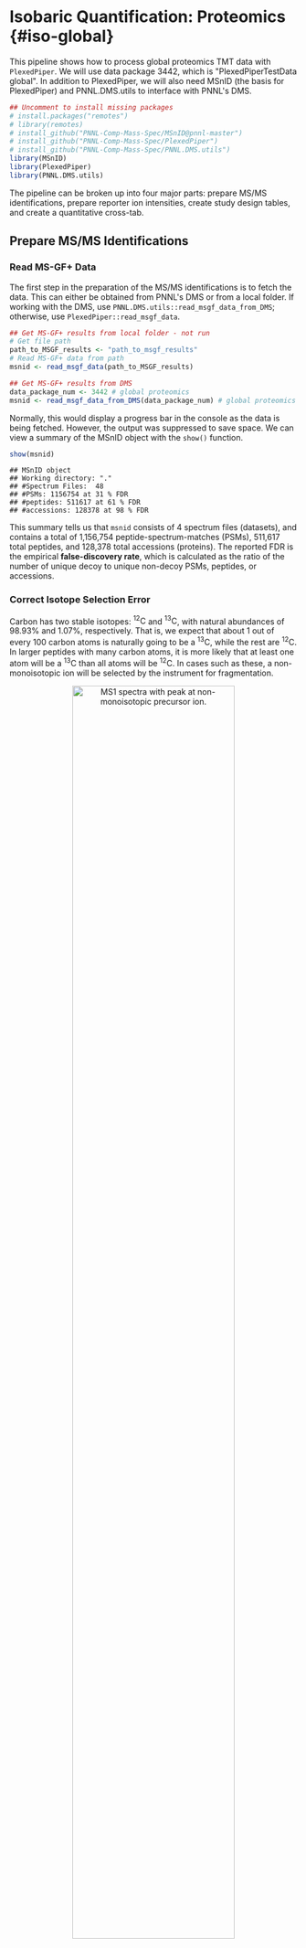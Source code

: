# Isobaric Quantification: Proteomics {#iso-global}

This pipeline shows how to process global proteomics TMT data with `PlexedPiper`. We will use data package 3442, which is "PlexedPiperTestData global". In addition to PlexedPiper, we will also need MSnID (the basis for PlexedPiper) and PNNL.DMS.utils to interface with PNNL's DMS.




```r
## Uncomment to install missing packages
# install.packages("remotes")
# library(remotes)
# install_github("PNNL-Comp-Mass-Spec/MSnID@pnnl-master")
# install_github("PNNL-Comp-Mass-Spec/PlexedPiper")
# install_github("PNNL-Comp-Mass-Spec/PNNL.DMS.utils")
library(MSnID)
library(PlexedPiper)
library(PNNL.DMS.utils)
```



The pipeline can be broken up into four major parts: prepare MS/MS identifications, prepare reporter ion intensities, create study design tables, and create a quantitative cross-tab.

## Prepare MS/MS Identifications

### Read MS-GF+ Data

The first step in the preparation of the MS/MS identifications is to fetch the data. This can either be obtained from PNNL's DMS or from a local folder.  If working with the DMS, use `PNNL.DMS.utils::read_msgf_data_from_DMS`; otherwise, use `PlexedPiper::read_msgf_data`.


```r
## Get MS-GF+ results from local folder - not run
# Get file path
path_to_MSGF_results <- "path_to_msgf_results"
# Read MS-GF+ data from path
msnid <- read_msgf_data(path_to_MSGF_results)
```


```r
## Get MS-GF+ results from DMS
data_package_num <- 3442 # global proteomics
msnid <- read_msgf_data_from_DMS(data_package_num) # global proteomics
```

Normally, this would display a progress bar in the console as the data is being fetched. However, the output was suppressed to save space. We can view a summary of the MSnID object with the `show()` function.


```r
show(msnid)
```

```
## MSnID object
## Working directory: "."
## #Spectrum Files:  48 
## #PSMs: 1156754 at 31 % FDR
## #peptides: 511617 at 61 % FDR
## #accessions: 128378 at 98 % FDR
```

This summary tells us that `msnid` consists of 4 spectrum files (datasets), and contains a total of 1,156,754 peptide-spectrum-matches (PSMs), 511,617 total peptides, and 128,378 total accessions (proteins). The reported FDR is the empirical **false-discovery rate**, which is calculated as the ratio of the number of unique decoy to unique non-decoy PSMs, peptides, or accessions.

### Correct Isotope Selection Error 

Carbon has two stable isotopes: $^{12}\text{C}$ and $^{13}\text{C}$, with natural abundances of 98.93% and 1.07%, respectively. That is, we expect that about 1 out of every 100 carbon atoms is naturally going to be a $^{13}\text{C}$, while the rest are $^{12}\text{C}$. In larger peptides with many carbon atoms, it is more likely that at least one atom will be a $^{13}\text{C}$ than all atoms will be $^{12}\text{C}$. In cases such as these, a non-monoisotopic ion will be selected by the instrument for fragmentation.

<div class="figure" style="text-align: center">
<img src="images/MS1_non_monoisotopic.PNG" alt="MS1 spectra with peak at non-monoisotopic precursor ion." width="75%" />
<p class="caption">(\#fig:MS1-peak)MS1 spectra with peak at non-monoisotopic precursor ion.</p>
</div>

In Figure \@ref(fig:MS1-peak), the monoisotopic ion (m/z of 1427.29) is not the most abundant, so it is not selected as the precursor. Instead, the ion with a $^{13}\text{C}$ in place of a $^{12}\text{C}$ is selected for fragmentation. We calculate the mass difference between these two ions as the difference between the mass-to-charge ratios multiplied by the ion charge. In this case, the mass difference is 1 Dalton, or about the difference between $^{13}\text{C}$ and $^{12}\text{C}$. (More accurately, the difference between these isotopes is 1.0033548378 Da.) While MS-GF+ is still capable of correctly identifying these peptides, the downstream calculations of mass measurement error need to be fixed because they are used for filtering later on (Section \@ref(global-peptide-filter)). The `correct_peak_selection` function corrects these mass measurement errors, and Figure \@ref(fig:mass-to-charge-diff) shows the distribution of the absolute mass measurement errors (in PPM) before and after correction.




```r
# Correct for isotope selection error
msnid <- correct_peak_selection(msnid)
```

<div class="figure" style="text-align: center">
<img src="iso_quant_global_prot_files/figure-html/mass-to-charge-diff-1.png" alt="Histogram of mass measurement errors before and after correction." width="75%" />
<p class="caption">(\#fig:mass-to-charge-diff)Histogram of mass measurement errors before and after correction.</p>
</div>


### Remove Contaminants 

Now, we will remove contaminants such as the trypsin that was used for protein digestion. We can see which contaminants will be removed with `accessions(msnid)[grepl("Contaminant", accessions(msnid))]`. To remove contaminants, we use `apply_filter` with an appropriate string that tells the function what rows to keep. In this case, we keep rows where the accession does not contain "Contaminant". We will use `show` to see how the counts change.


```r
# Remove contaminants
msnid <- apply_filter(msnid, "!grepl('Contaminant', accession)")
show(msnid)
```

```
## MSnID object
## Working directory: "."
## #Spectrum Files:  48 
## #PSMs: 1155442 at 31 % FDR
## #peptides: 511196 at 61 % FDR
## #accessions: 128353 at 98 % FDR
```

We can see that the number of PSMs decreased by about 1300, peptides by ~400, and proteins by 25.

### MS/MS ID Filter: Peptide Level {#global-peptide-filter}

The next step is to filter the MS/MS identifications such that the empirical peptide-level FDR is less than some threshold and the number of identifications is maximized. We will use the $-log_{10}$ of the `PepQValue` column as one of our filtering criteria and assign it to a new column in `psms(msnid)` called `msmsScore`. The `PepQValue` column is the MS-GF+ Spectrum E-value, which reflects how well the theoretical and experimental fragmentation spectra match; therefore, high values of `msmsScore` indicate a good match (see Figure \@ref(fig:plot-msmsScore)).

<div class="figure" style="text-align: center">
<img src="iso_quant_global_prot_files/figure-html/plot-msmsScore-1.png" alt="Density plot of msmsScore." width="75%" />
<p class="caption">(\#fig:plot-msmsScore)Density plot of msmsScore.</p>
</div>
</br>

The other filtering criteria is the absolute deviation of the mass measurement error of the precursor ions in parts-per-million (ppm), which is assigned to the `absParentMassErrorPPM` column in `psms(msnid)` (see Figure \@ref(fig:plot-mass-error)).

<div class="figure" style="text-align: center">
<img src="iso_quant_global_prot_files/figure-html/plot-mass-error-1.png" alt="Density plot of absParentMassErrorPPM." width="75%" />
<p class="caption">(\#fig:plot-mass-error)Density plot of absParentMassErrorPPM.</p>
</div>

</br>

Now, we will filter the PSMs.


```r
# 1% FDR filter at the peptide level
msnid <- filter_msgf_data(msnid, level = "peptide", fdr.max = 0.01)
show(msnid)
```

```
## MSnID object
## Working directory: "."
## #Spectrum Files:  48 
## #PSMs: 464474 at 0.45 % FDR
## #peptides: 96485 at 1 % FDR
## #accessions: 27119 at 9.2 % FDR
```

We can see that filtering drastically reduces the number of PSMs, and the empirical peptide-level FDR is now 1%. However, notice that the empirical protein-level FDR is still fairly high.

### MS/MS ID Filter: Protein Level 

Now, we need to filter proteins so that the FDR is at most 1%. For each protein, we divide the number of associated peptides by its length and multiply this value by 1000. This new `peptides_per_1000aa` column is used as the filter criteria (Figure \@ref(fig:plot-num-pep)).

We will need the lengths of each protein, which can be obtained from the FASTA (pronounced FAST-AYE) file that contains the protein sequences used in the database search. The first three entries of the FASTA file are shown in Figure \@ref(fig:fasta-ex).

<div class="figure" style="text-align: center">
<img src="images/FASTA_example_MoTrPAC.PNG" alt="First three entries of the FASTA file." width="75%" />
<p class="caption">(\#fig:fasta-ex)First three entries of the FASTA file.</p>
</div>

</br>

The path to the FASTA file can be specified as the path to a local folder or it can be obtained with `PNNL.DMS.utils::path_to_FASTA_used_by_DMS`. We will use the latter method.


```r
## Get path to FASTA file from local folder - not run
path_to_FASTA <- "path_to_FASTA_file"
```


```r
## Get path to FASTA file from DMS
path_to_FASTA <- path_to_FASTA_used_by_DMS(data_package_num)
```


```r
# Compute number of peptides per 1000 amino acids
msnid <- compute_num_peptides_per_1000aa(msnid, path_to_FASTA)
```

<div class="figure" style="text-align: center">
<img src="iso_quant_global_prot_files/figure-html/plot-num-pep-1.png" alt="Density plot of peptides_per_1000aa. The plot area has been zoomed in." width="75%" />
<p class="caption">(\#fig:plot-num-pep)Density plot of peptides_per_1000aa. The plot area has been zoomed in.</p>
</div>
</br>

Now, we filter the proteins to 1% FDR.


```r
# 1% FDR filter at the protein level
msnid <- filter_msgf_data(msnid, level = "accession", fdr.max = 0.01)
show(msnid)
```

```
## MSnID object
## Working directory: "."
## #Spectrum Files:  48 
## #PSMs: 458090 at 0.16 % FDR
## #peptides: 92036 at 0.32 % FDR
## #accessions: 15631 at 1 % FDR
```


### Inference of Parsimonious Protein Set 

The situation when a certain peptide sequence matches multiple proteins adds complication to the downstream quantitative analysis, as it is not clear which protein this peptide is originating from. There are common ways for dealing with this. One is to simply retain uniquely matching peptides and discard shared peptides (`unique_only = TRUE`). Alternatively, assign the shared peptides to the proteins with the larger number of uniquely mapping peptides (`unique_only = FALSE`). If there is a choice between multiple proteins with equal numbers of uniquely mapping peptides, the shared peptides are assigned to the first protein according to alphanumeric order (Figure \@ref(fig:parsimony)). 

<!---
This step could be done prior to filtering at the accession level, but if peptides are assigned to a low-confidence protein, and that protein is removed during filtering, those peptides will be lost. Instead, it is better to filter to the set of confidently-identified proteins and then determine the parsimonious set.
--->

<div class="figure" style="text-align: center">
<img src="images/parsimonious-protein-set-inference.PNG" alt="Visual explanation of the inference of the parsimonious protein set." width="75%" />
<p class="caption">(\#fig:parsimony)Visual explanation of the inference of the parsimonious protein set.</p>
</div>

</br>


```r
# Inference of parsimonious protein set
msnid <- infer_parsimonious_accessions(msnid, unique_only = FALSE)
show(msnid)
```

```
## MSnID object
## Working directory: "."
## #Spectrum Files:  48 
## #PSMs: 444999 at 0.15 % FDR
## #peptides: 90478 at 0.27 % FDR
## #accessions: 5251 at 1.1 % FDR
```

Notice that the protein-level FDR increased slightly above the 1% threshold. In this case, the difference isn't significant, so we can ignore it. 

*Note:* If the peptide or accession-level FDR increases significantly above 1% after inference of the parsimonious protein set, consider lowering the FDR cutoff (for example, to 0.9%) and redoing the previous processing steps. That is, start with the MSnID prior to any filtering and redo the FDR filtering steps.

### Remove Decoy PSMs

The final step in preparing the MS/MS identifications is to remove the decoy PSMs, as they were only needed for the FDR filters. We use the `apply_filter` function again and only keep entries where `isDecoy` is `FALSE`.


```r
# Remove Decoy PSMs
msnid <- apply_filter(msnid, "!isDecoy")
show(msnid)
```

```
## MSnID object
## Working directory: "."
## #Spectrum Files:  48 
## #PSMs: 444338 at 0 % FDR
## #peptides: 90232 at 0 % FDR
## #accessions: 5196 at 0 % FDR
```

After processing, we are left with 444,345 PSMs, 90,232 peptides, and 5,196 proteins. Table \@ref(tab:global-msnid-table) shows the first 6 rows of the processed MS-GF+ output.

<div style="border: 1px solid #ddd; padding: 0px; overflow-y: scroll; height:90%; "><table class="table table-hover table-condensed" style="font-size: 12px; width: auto !important; margin-left: auto; margin-right: auto;">
<caption style="font-size: initial !important;">(\#tab:global-msnid-table)<left>First 6 rows of the processed MS-GF+ results.</left>
</caption>
 <thead>
  <tr>
   <th style="text-align:left;position: sticky; top:0; background-color: #FFFFFF;"> Dataset </th>
   <th style="text-align:right;position: sticky; top:0; background-color: #FFFFFF;"> ResultID </th>
   <th style="text-align:right;position: sticky; top:0; background-color: #FFFFFF;"> Scan </th>
   <th style="text-align:left;position: sticky; top:0; background-color: #FFFFFF;"> FragMethod </th>
   <th style="text-align:right;position: sticky; top:0; background-color: #FFFFFF;"> SpecIndex </th>
   <th style="text-align:right;position: sticky; top:0; background-color: #FFFFFF;"> Charge </th>
   <th style="text-align:right;position: sticky; top:0; background-color: #FFFFFF;"> PrecursorMZ </th>
   <th style="text-align:right;position: sticky; top:0; background-color: #FFFFFF;"> DelM </th>
   <th style="text-align:right;position: sticky; top:0; background-color: #FFFFFF;"> DelM_PPM </th>
   <th style="text-align:right;position: sticky; top:0; background-color: #FFFFFF;"> MH </th>
   <th style="text-align:left;position: sticky; top:0; background-color: #FFFFFF;"> peptide </th>
   <th style="text-align:left;position: sticky; top:0; background-color: #FFFFFF;"> Protein </th>
   <th style="text-align:right;position: sticky; top:0; background-color: #FFFFFF;"> NTT </th>
   <th style="text-align:right;position: sticky; top:0; background-color: #FFFFFF;"> DeNovoScore </th>
   <th style="text-align:right;position: sticky; top:0; background-color: #FFFFFF;"> MSGFScore </th>
   <th style="text-align:right;position: sticky; top:0; background-color: #FFFFFF;"> MSGFDB_SpecEValue </th>
   <th style="text-align:right;position: sticky; top:0; background-color: #FFFFFF;"> Rank_MSGFDB_SpecEValue </th>
   <th style="text-align:right;position: sticky; top:0; background-color: #FFFFFF;"> EValue </th>
   <th style="text-align:right;position: sticky; top:0; background-color: #FFFFFF;"> QValue </th>
   <th style="text-align:right;position: sticky; top:0; background-color: #FFFFFF;"> PepQValue </th>
   <th style="text-align:right;position: sticky; top:0; background-color: #FFFFFF;"> IsotopeError </th>
   <th style="text-align:left;position: sticky; top:0; background-color: #FFFFFF;"> accession </th>
   <th style="text-align:right;position: sticky; top:0; background-color: #FFFFFF;"> calculatedMassToCharge </th>
   <th style="text-align:right;position: sticky; top:0; background-color: #FFFFFF;"> chargeState </th>
   <th style="text-align:right;position: sticky; top:0; background-color: #FFFFFF;"> experimentalMassToCharge </th>
   <th style="text-align:left;position: sticky; top:0; background-color: #FFFFFF;"> isDecoy </th>
   <th style="text-align:left;position: sticky; top:0; background-color: #FFFFFF;"> spectrumFile </th>
   <th style="text-align:right;position: sticky; top:0; background-color: #FFFFFF;"> spectrumID </th>
   <th style="text-align:left;position: sticky; top:0; background-color: #FFFFFF;"> pepSeq </th>
   <th style="text-align:right;position: sticky; top:0; background-color: #FFFFFF;"> msmsScore </th>
   <th style="text-align:right;position: sticky; top:0; background-color: #FFFFFF;"> absParentMassErrorPPM </th>
   <th style="text-align:right;position: sticky; top:0; background-color: #FFFFFF;"> peptides_per_1000aa </th>
  </tr>
 </thead>
<tbody>
  <tr>
   <td style="text-align:left;"> MoTrPAC_Pilot_TMT_W_S1_07_12Oct17_Elm_AQ-17-09-02 </td>
   <td style="text-align:right;"> 1862 </td>
   <td style="text-align:right;"> 27707 </td>
   <td style="text-align:left;"> HCD </td>
   <td style="text-align:right;"> 324 </td>
   <td style="text-align:right;"> 2 </td>
   <td style="text-align:right;"> 928.541 </td>
   <td style="text-align:right;"> -0.001 </td>
   <td style="text-align:right;"> -0.526 </td>
   <td style="text-align:right;"> 1856.075 </td>
   <td style="text-align:left;"> R.AAAAAAAAAAAAAAGAAGK.E </td>
   <td style="text-align:left;"> NP_113986.1 </td>
   <td style="text-align:right;"> 2 </td>
   <td style="text-align:right;"> 285 </td>
   <td style="text-align:right;"> 282 </td>
   <td style="text-align:right;"> 0 </td>
   <td style="text-align:right;"> 1 </td>
   <td style="text-align:right;"> 0 </td>
   <td style="text-align:right;"> 0.000 </td>
   <td style="text-align:right;"> 0.000 </td>
   <td style="text-align:right;"> 0 </td>
   <td style="text-align:left;"> NP_113986.1 </td>
   <td style="text-align:right;"> 928.541 </td>
   <td style="text-align:right;"> 2 </td>
   <td style="text-align:right;"> 928.541 </td>
   <td style="text-align:left;"> FALSE </td>
   <td style="text-align:left;"> MoTrPAC_Pilot_TMT_W_S1_07_12Oct17_Elm_AQ-17-09-02 </td>
   <td style="text-align:right;"> 27707 </td>
   <td style="text-align:left;"> AAAAAAAAAAAAAAGAAGK </td>
   <td style="text-align:right;"> Inf </td>
   <td style="text-align:right;"> 0.589 </td>
   <td style="text-align:right;"> 25.769 </td>
  </tr>
  <tr>
   <td style="text-align:left;"> MoTrPAC_Pilot_TMT_W_S1_07_12Oct17_Elm_AQ-17-09-02 </td>
   <td style="text-align:right;"> 4192 </td>
   <td style="text-align:right;"> 27684 </td>
   <td style="text-align:left;"> HCD </td>
   <td style="text-align:right;"> 906 </td>
   <td style="text-align:right;"> 3 </td>
   <td style="text-align:right;"> 619.363 </td>
   <td style="text-align:right;"> -0.002 </td>
   <td style="text-align:right;"> -0.887 </td>
   <td style="text-align:right;"> 1856.075 </td>
   <td style="text-align:left;"> R.AAAAAAAAAAAAAAGAAGK.E </td>
   <td style="text-align:left;"> NP_113986.1 </td>
   <td style="text-align:right;"> 2 </td>
   <td style="text-align:right;"> 156 </td>
   <td style="text-align:right;"> 144 </td>
   <td style="text-align:right;"> 0 </td>
   <td style="text-align:right;"> 1 </td>
   <td style="text-align:right;"> 0 </td>
   <td style="text-align:right;"> 0.000 </td>
   <td style="text-align:right;"> 0.000 </td>
   <td style="text-align:right;"> 0 </td>
   <td style="text-align:left;"> NP_113986.1 </td>
   <td style="text-align:right;"> 619.363 </td>
   <td style="text-align:right;"> 3 </td>
   <td style="text-align:right;"> 619.363 </td>
   <td style="text-align:left;"> FALSE </td>
   <td style="text-align:left;"> MoTrPAC_Pilot_TMT_W_S1_07_12Oct17_Elm_AQ-17-09-02 </td>
   <td style="text-align:right;"> 27684 </td>
   <td style="text-align:left;"> AAAAAAAAAAAAAAGAAGK </td>
   <td style="text-align:right;"> Inf </td>
   <td style="text-align:right;"> 0.991 </td>
   <td style="text-align:right;"> 25.769 </td>
  </tr>
  <tr>
   <td style="text-align:left;"> MoTrPAC_Pilot_TMT_W_S2_06_12Oct17_Elm_AQ-17-09-02 </td>
   <td style="text-align:right;"> 26263 </td>
   <td style="text-align:right;"> 27336 </td>
   <td style="text-align:left;"> HCD </td>
   <td style="text-align:right;"> 5187 </td>
   <td style="text-align:right;"> 3 </td>
   <td style="text-align:right;"> 619.363 </td>
   <td style="text-align:right;"> 0.000 </td>
   <td style="text-align:right;"> 0.197 </td>
   <td style="text-align:right;"> 1856.075 </td>
   <td style="text-align:left;"> R.AAAAAAAAAAAAAAGAAGK.E </td>
   <td style="text-align:left;"> NP_113986.1 </td>
   <td style="text-align:right;"> 2 </td>
   <td style="text-align:right;"> 118 </td>
   <td style="text-align:right;"> 85 </td>
   <td style="text-align:right;"> 0 </td>
   <td style="text-align:right;"> 1 </td>
   <td style="text-align:right;"> 0 </td>
   <td style="text-align:right;"> 0.000 </td>
   <td style="text-align:right;"> 0.000 </td>
   <td style="text-align:right;"> 0 </td>
   <td style="text-align:left;"> NP_113986.1 </td>
   <td style="text-align:right;"> 619.363 </td>
   <td style="text-align:right;"> 3 </td>
   <td style="text-align:right;"> 619.363 </td>
   <td style="text-align:left;"> FALSE </td>
   <td style="text-align:left;"> MoTrPAC_Pilot_TMT_W_S2_06_12Oct17_Elm_AQ-17-09-02 </td>
   <td style="text-align:right;"> 27336 </td>
   <td style="text-align:left;"> AAAAAAAAAAAAAAGAAGK </td>
   <td style="text-align:right;"> Inf </td>
   <td style="text-align:right;"> 0.091 </td>
   <td style="text-align:right;"> 25.769 </td>
  </tr>
  <tr>
   <td style="text-align:left;"> MoTrPAC_Pilot_TMT_W_S2_07_12Oct17_Elm_AQ-17-09-02 </td>
   <td style="text-align:right;"> 1471 </td>
   <td style="text-align:right;"> 27096 </td>
   <td style="text-align:left;"> HCD </td>
   <td style="text-align:right;"> 415 </td>
   <td style="text-align:right;"> 3 </td>
   <td style="text-align:right;"> 619.363 </td>
   <td style="text-align:right;"> -0.001 </td>
   <td style="text-align:right;"> -0.591 </td>
   <td style="text-align:right;"> 1856.075 </td>
   <td style="text-align:left;"> R.AAAAAAAAAAAAAAGAAGK.E </td>
   <td style="text-align:left;"> NP_113986.1 </td>
   <td style="text-align:right;"> 2 </td>
   <td style="text-align:right;"> 157 </td>
   <td style="text-align:right;"> 156 </td>
   <td style="text-align:right;"> 0 </td>
   <td style="text-align:right;"> 1 </td>
   <td style="text-align:right;"> 0 </td>
   <td style="text-align:right;"> 0.000 </td>
   <td style="text-align:right;"> 0.000 </td>
   <td style="text-align:right;"> 0 </td>
   <td style="text-align:left;"> NP_113986.1 </td>
   <td style="text-align:right;"> 619.363 </td>
   <td style="text-align:right;"> 3 </td>
   <td style="text-align:right;"> 619.363 </td>
   <td style="text-align:left;"> FALSE </td>
   <td style="text-align:left;"> MoTrPAC_Pilot_TMT_W_S2_07_12Oct17_Elm_AQ-17-09-02 </td>
   <td style="text-align:right;"> 27096 </td>
   <td style="text-align:left;"> AAAAAAAAAAAAAAGAAGK </td>
   <td style="text-align:right;"> Inf </td>
   <td style="text-align:right;"> 0.684 </td>
   <td style="text-align:right;"> 25.769 </td>
  </tr>
  <tr>
   <td style="text-align:left;"> MoTrPAC_Pilot_TMT_W_S2_05_12Oct17_Elm_AQ-17-09-02 </td>
   <td style="text-align:right;"> 28664 </td>
   <td style="text-align:right;"> 10441 </td>
   <td style="text-align:left;"> HCD </td>
   <td style="text-align:right;"> 4849 </td>
   <td style="text-align:right;"> 2 </td>
   <td style="text-align:right;"> 586.832 </td>
   <td style="text-align:right;"> -0.001 </td>
   <td style="text-align:right;"> -0.728 </td>
   <td style="text-align:right;"> 1172.659 </td>
   <td style="text-align:left;"> R.AAAAADLANR.S </td>
   <td style="text-align:left;"> NP_001007804.1 </td>
   <td style="text-align:right;"> 2 </td>
   <td style="text-align:right;"> 124 </td>
   <td style="text-align:right;"> 124 </td>
   <td style="text-align:right;"> 0 </td>
   <td style="text-align:right;"> 1 </td>
   <td style="text-align:right;"> 0 </td>
   <td style="text-align:right;"> 0.002 </td>
   <td style="text-align:right;"> 0.003 </td>
   <td style="text-align:right;"> 0 </td>
   <td style="text-align:left;"> NP_001007804.1 </td>
   <td style="text-align:right;"> 586.833 </td>
   <td style="text-align:right;"> 2 </td>
   <td style="text-align:right;"> 586.832 </td>
   <td style="text-align:left;"> FALSE </td>
   <td style="text-align:left;"> MoTrPAC_Pilot_TMT_W_S2_05_12Oct17_Elm_AQ-17-09-02 </td>
   <td style="text-align:right;"> 10441 </td>
   <td style="text-align:left;"> AAAAADLANR </td>
   <td style="text-align:right;"> 2.480 </td>
   <td style="text-align:right;"> 0.746 </td>
   <td style="text-align:right;"> 34.755 </td>
  </tr>
  <tr>
   <td style="text-align:left;"> MoTrPAC_Pilot_TMT_W_S1_24_12Oct17_Elm_AQ-17-09-02 </td>
   <td style="text-align:right;"> 41775 </td>
   <td style="text-align:right;"> 8033 </td>
   <td style="text-align:left;"> HCD </td>
   <td style="text-align:right;"> 7889 </td>
   <td style="text-align:right;"> 2 </td>
   <td style="text-align:right;"> 831.447 </td>
   <td style="text-align:right;"> 0.000 </td>
   <td style="text-align:right;"> 0.000 </td>
   <td style="text-align:right;"> 1661.886 </td>
   <td style="text-align:left;"> G.AAAAAEAESGGGGGK.K </td>
   <td style="text-align:left;"> NP_001128630.1 </td>
   <td style="text-align:right;"> 1 </td>
   <td style="text-align:right;"> 176 </td>
   <td style="text-align:right;"> 76 </td>
   <td style="text-align:right;"> 0 </td>
   <td style="text-align:right;"> 1 </td>
   <td style="text-align:right;"> 0 </td>
   <td style="text-align:right;"> 0.001 </td>
   <td style="text-align:right;"> 0.003 </td>
   <td style="text-align:right;"> 0 </td>
   <td style="text-align:left;"> NP_001128630.1 </td>
   <td style="text-align:right;"> 831.447 </td>
   <td style="text-align:right;"> 2 </td>
   <td style="text-align:right;"> 831.447 </td>
   <td style="text-align:left;"> FALSE </td>
   <td style="text-align:left;"> MoTrPAC_Pilot_TMT_W_S1_24_12Oct17_Elm_AQ-17-09-02 </td>
   <td style="text-align:right;"> 8033 </td>
   <td style="text-align:left;"> AAAAAEAESGGGGGK </td>
   <td style="text-align:right;"> 2.583 </td>
   <td style="text-align:right;"> 0.106 </td>
   <td style="text-align:right;"> 580.844 </td>
  </tr>
</tbody>
</table></div>

</br>


## Prepare Reporter Ion Intensities

### Read MASIC Output 

MASIC is a tool for extracting ion intensities. With proper parameter settings, it can be used for extracting TMT (or iTRAQ) reporter ion intensities. In addition, it reports a number of other helpful metrics. Notably, the interference score at the precursor ion level and the signal-to-noise ratio (S/N) at the reporter ion level (computed by Thermo software). The interference score reflects the proportion of the ion population that was isolated for fragmentation that is due to the targeted ion. In other words, `1 - InterferenceScore` is due to co-isolated species that have similar elution time and precursor ion m/z. The first step in the preparation of the reporter ion intensity data is to read the MASIC results. By default, the interference score is not included, so we need to set that argument to `TRUE` in order to filter the results.

Similar to the MS-GF+ results, we can read the MASIC results from a local folder with `PlexedPiper::read_masic_data` or from PNNL's DMS with `PNNL.DMS.utils::read_masic_data_from_DMS`.


```r
## Get MASIC results from local folder - not run
# Get file path
path_to_MASIC_results <- "path_to_masic_results"
# Read MASIC results from path
masic_data <- read_masic_data(path_to_MASIC_results, 
                              interference_score = TRUE)
```


```r
## Get MASIC results from DMS
masic_data <- read_masic_data_from_DMS(data_package_num, 
                                       interference_score = TRUE)
```

Normally, this would display progress bars in the console as the data is being fetched. However, the output was suppressed to save space.

Table \@ref(tab:global-masic-table) shows the first 6 rows of `masic_data`.

<div style="border: 1px solid #ddd; padding: 0px; overflow-y: scroll; height:90%; "><table class="table table-hover table-condensed" style="font-size: 12px; width: auto !important; margin-left: auto; margin-right: auto;">
<caption style="font-size: initial !important;">(\#tab:global-masic-table)<left>First 6 rows of the MASIC data.</left>
</caption>
 <thead>
  <tr>
   <th style="text-align:left;position: sticky; top:0; background-color: #FFFFFF;"> Dataset </th>
   <th style="text-align:right;position: sticky; top:0; background-color: #FFFFFF;"> ScanNumber </th>
   <th style="text-align:right;position: sticky; top:0; background-color: #FFFFFF;"> Ion_126.128 </th>
   <th style="text-align:right;position: sticky; top:0; background-color: #FFFFFF;"> Ion_127.125 </th>
   <th style="text-align:right;position: sticky; top:0; background-color: #FFFFFF;"> Ion_127.131 </th>
   <th style="text-align:right;position: sticky; top:0; background-color: #FFFFFF;"> Ion_128.128 </th>
   <th style="text-align:right;position: sticky; top:0; background-color: #FFFFFF;"> Ion_128.134 </th>
   <th style="text-align:right;position: sticky; top:0; background-color: #FFFFFF;"> Ion_129.131 </th>
   <th style="text-align:right;position: sticky; top:0; background-color: #FFFFFF;"> Ion_129.138 </th>
   <th style="text-align:right;position: sticky; top:0; background-color: #FFFFFF;"> Ion_130.135 </th>
   <th style="text-align:right;position: sticky; top:0; background-color: #FFFFFF;"> Ion_130.141 </th>
   <th style="text-align:right;position: sticky; top:0; background-color: #FFFFFF;"> Ion_131.138 </th>
   <th style="text-align:right;position: sticky; top:0; background-color: #FFFFFF;"> Ion_126.128_SignalToNoise </th>
   <th style="text-align:right;position: sticky; top:0; background-color: #FFFFFF;"> Ion_127.125_SignalToNoise </th>
   <th style="text-align:right;position: sticky; top:0; background-color: #FFFFFF;"> Ion_127.131_SignalToNoise </th>
   <th style="text-align:right;position: sticky; top:0; background-color: #FFFFFF;"> Ion_128.128_SignalToNoise </th>
   <th style="text-align:right;position: sticky; top:0; background-color: #FFFFFF;"> Ion_128.134_SignalToNoise </th>
   <th style="text-align:right;position: sticky; top:0; background-color: #FFFFFF;"> Ion_129.131_SignalToNoise </th>
   <th style="text-align:right;position: sticky; top:0; background-color: #FFFFFF;"> Ion_129.138_SignalToNoise </th>
   <th style="text-align:right;position: sticky; top:0; background-color: #FFFFFF;"> Ion_130.135_SignalToNoise </th>
   <th style="text-align:right;position: sticky; top:0; background-color: #FFFFFF;"> Ion_130.141_SignalToNoise </th>
   <th style="text-align:right;position: sticky; top:0; background-color: #FFFFFF;"> Ion_131.138_SignalToNoise </th>
   <th style="text-align:right;position: sticky; top:0; background-color: #FFFFFF;"> InterferenceScore </th>
  </tr>
 </thead>
<tbody>
  <tr>
   <td style="text-align:left;"> MoTrPAC_Pilot_TMT_W_S1_01_12Oct17_Elm_AQ-17-09-02 </td>
   <td style="text-align:right;"> 2 </td>
   <td style="text-align:right;"> 70562.39 </td>
   <td style="text-align:right;"> 24864.62 </td>
   <td style="text-align:right;"> 17165.80 </td>
   <td style="text-align:right;"> 35625.00 </td>
   <td style="text-align:right;"> 92236.87 </td>
   <td style="text-align:right;"> 9640.23 </td>
   <td style="text-align:right;"> 8578.05 </td>
   <td style="text-align:right;"> 6996.69 </td>
   <td style="text-align:right;"> 11833.07 </td>
   <td style="text-align:right;"> 32281.34 </td>
   <td style="text-align:right;"> 71.47 </td>
   <td style="text-align:right;"> 25.17 </td>
   <td style="text-align:right;"> 17.38 </td>
   <td style="text-align:right;"> 36.04 </td>
   <td style="text-align:right;"> 93.32 </td>
   <td style="text-align:right;"> 9.75 </td>
   <td style="text-align:right;"> 8.67 </td>
   <td style="text-align:right;"> 7.07 </td>
   <td style="text-align:right;"> 11.96 </td>
   <td style="text-align:right;"> 32.71 </td>
   <td style="text-align:right;"> 0.996 </td>
  </tr>
  <tr>
   <td style="text-align:left;"> MoTrPAC_Pilot_TMT_W_S1_01_12Oct17_Elm_AQ-17-09-02 </td>
   <td style="text-align:right;"> 3 </td>
   <td style="text-align:right;"> 23706.89 </td>
   <td style="text-align:right;"> 13559.32 </td>
   <td style="text-align:right;"> 5856.83 </td>
   <td style="text-align:right;"> 16322.71 </td>
   <td style="text-align:right;"> 34294.90 </td>
   <td style="text-align:right;"> 4853.11 </td>
   <td style="text-align:right;"> 7938.24 </td>
   <td style="text-align:right;"> 0.00 </td>
   <td style="text-align:right;"> 1465.03 </td>
   <td style="text-align:right;"> 18182.27 </td>
   <td style="text-align:right;"> 26.12 </td>
   <td style="text-align:right;"> 14.94 </td>
   <td style="text-align:right;"> 6.45 </td>
   <td style="text-align:right;"> 17.97 </td>
   <td style="text-align:right;"> 37.77 </td>
   <td style="text-align:right;"> 5.34 </td>
   <td style="text-align:right;"> 8.74 </td>
   <td style="text-align:right;"> NA </td>
   <td style="text-align:right;"> 1.61 </td>
   <td style="text-align:right;"> 19.93 </td>
   <td style="text-align:right;"> 0.993 </td>
  </tr>
  <tr>
   <td style="text-align:left;"> MoTrPAC_Pilot_TMT_W_S1_01_12Oct17_Elm_AQ-17-09-02 </td>
   <td style="text-align:right;"> 4 </td>
   <td style="text-align:right;"> 12459.86 </td>
   <td style="text-align:right;"> 11785.91 </td>
   <td style="text-align:right;"> 10932.51 </td>
   <td style="text-align:right;"> 10653.32 </td>
   <td style="text-align:right;"> 12328.62 </td>
   <td style="text-align:right;"> 5959.86 </td>
   <td style="text-align:right;"> 9905.82 </td>
   <td style="text-align:right;"> 8387.04 </td>
   <td style="text-align:right;"> 11166.70 </td>
   <td style="text-align:right;"> 14053.40 </td>
   <td style="text-align:right;"> 12.40 </td>
   <td style="text-align:right;"> 11.75 </td>
   <td style="text-align:right;"> 10.90 </td>
   <td style="text-align:right;"> 10.64 </td>
   <td style="text-align:right;"> 12.31 </td>
   <td style="text-align:right;"> 5.96 </td>
   <td style="text-align:right;"> 9.91 </td>
   <td style="text-align:right;"> 8.40 </td>
   <td style="text-align:right;"> 11.18 </td>
   <td style="text-align:right;"> 14.13 </td>
   <td style="text-align:right;"> 1.000 </td>
  </tr>
  <tr>
   <td style="text-align:left;"> MoTrPAC_Pilot_TMT_W_S1_01_12Oct17_Elm_AQ-17-09-02 </td>
   <td style="text-align:right;"> 5 </td>
   <td style="text-align:right;"> 0.00 </td>
   <td style="text-align:right;"> 0.00 </td>
   <td style="text-align:right;"> 0.00 </td>
   <td style="text-align:right;"> 0.00 </td>
   <td style="text-align:right;"> 0.00 </td>
   <td style="text-align:right;"> 0.00 </td>
   <td style="text-align:right;"> 0.00 </td>
   <td style="text-align:right;"> 0.00 </td>
   <td style="text-align:right;"> 0.00 </td>
   <td style="text-align:right;"> 0.00 </td>
   <td style="text-align:right;"> NA </td>
   <td style="text-align:right;"> NA </td>
   <td style="text-align:right;"> NA </td>
   <td style="text-align:right;"> NA </td>
   <td style="text-align:right;"> NA </td>
   <td style="text-align:right;"> NA </td>
   <td style="text-align:right;"> NA </td>
   <td style="text-align:right;"> NA </td>
   <td style="text-align:right;"> NA </td>
   <td style="text-align:right;"> NA </td>
   <td style="text-align:right;"> 1.000 </td>
  </tr>
  <tr>
   <td style="text-align:left;"> MoTrPAC_Pilot_TMT_W_S1_01_12Oct17_Elm_AQ-17-09-02 </td>
   <td style="text-align:right;"> 6 </td>
   <td style="text-align:right;"> 0.00 </td>
   <td style="text-align:right;"> 10998.67 </td>
   <td style="text-align:right;"> 0.00 </td>
   <td style="text-align:right;"> 21077.05 </td>
   <td style="text-align:right;"> 2725.50 </td>
   <td style="text-align:right;"> 0.00 </td>
   <td style="text-align:right;"> 0.00 </td>
   <td style="text-align:right;"> 0.00 </td>
   <td style="text-align:right;"> 0.00 </td>
   <td style="text-align:right;"> 6800.70 </td>
   <td style="text-align:right;"> NA </td>
   <td style="text-align:right;"> 9.19 </td>
   <td style="text-align:right;"> NA </td>
   <td style="text-align:right;"> 17.57 </td>
   <td style="text-align:right;"> 2.27 </td>
   <td style="text-align:right;"> NA </td>
   <td style="text-align:right;"> NA </td>
   <td style="text-align:right;"> NA </td>
   <td style="text-align:right;"> NA </td>
   <td style="text-align:right;"> 5.66 </td>
   <td style="text-align:right;"> 1.000 </td>
  </tr>
  <tr>
   <td style="text-align:left;"> MoTrPAC_Pilot_TMT_W_S1_01_12Oct17_Elm_AQ-17-09-02 </td>
   <td style="text-align:right;"> 8 </td>
   <td style="text-align:right;"> 6166.82 </td>
   <td style="text-align:right;"> 1371.27 </td>
   <td style="text-align:right;"> 2418.35 </td>
   <td style="text-align:right;"> 8087.76 </td>
   <td style="text-align:right;"> 5485.35 </td>
   <td style="text-align:right;"> 0.00 </td>
   <td style="text-align:right;"> 0.00 </td>
   <td style="text-align:right;"> 1543.48 </td>
   <td style="text-align:right;"> 1943.96 </td>
   <td style="text-align:right;"> 7436.60 </td>
   <td style="text-align:right;"> 6.92 </td>
   <td style="text-align:right;"> 1.54 </td>
   <td style="text-align:right;"> 2.71 </td>
   <td style="text-align:right;"> 9.04 </td>
   <td style="text-align:right;"> 6.13 </td>
   <td style="text-align:right;"> NA </td>
   <td style="text-align:right;"> NA </td>
   <td style="text-align:right;"> 1.72 </td>
   <td style="text-align:right;"> 2.16 </td>
   <td style="text-align:right;"> 8.26 </td>
   <td style="text-align:right;"> 0.969 </td>
  </tr>
</tbody>
</table></div>

</br>


### Filter MASIC Data 

The only other step in reporter ion intensity data preparation is to filter the results. Currently, we recommend keeping entries where at least 50% of the ion population is due to the targeted ion (interference score $\geq$ 0.5) and not filtering by S/N.


```r
# Filter MASIC data
masic_data <- filter_masic_data(masic_data, 
                                interference_score_threshold = 0.5,
                                s2n_threshold = 0)
```

Lastly, we will save the processed MSnID and MASIC data to an .RData file with compression. This is useful in case we want to create different crosstabs with new study design tables later on.


```r
# Save processed MSnID and MASIC data
save(msnid, masic_data, file = "data/3442_processed_msnid_and_masic.RData",
     compress = TRUE)
```


## Create Study Design Tables {#fetch-study-design-tables}

To convert from PSMs and reporter ion intensities to meaningful quantitative data, it is necessary to specify the study design. The entire study design is captured by three tables - fractions, samples, references. With newly processed data, these typically do not exist, and must be created. The next sections show how to create these tables in R. 

**NOTE:** simple study designs can be created in Excel and read in with `readxl::read_excel`, though R is the better choice when dealing with many samples.


### Fractions 

The fractions table consists of two columns: `Dataset` and `PlexID`. The `Dataset` column contains all of the unique datasets that are common to `msnid` and `masic_data`. Sometimes, entire datasets may be removed during the FDR filtering steps, so that is why we use the unique intersection of datasets. The `PlexID` column contains the plex ID associated with each dataset, and is typically a letter followed by a number ("S1", "S2", etc.). We can extract the plex ID from the datasets. In this case, the plex ID always comes after "_W_", so we can use a regular expression (use `help(topic = regex, package = base)` to learn more). The regular expression below says to capture an "S" followed by a single digit that appears after "\_W\_" and before an underscore.


```r
# Create fractions table
datasets <- unique(intersect(msnid$Dataset, masic_data$Dataset))
fractions <- data.frame(Dataset = datasets) %>% 
  mutate(PlexID = gsub(".*_W_(S\\d{1})_.*", "\\1", Dataset))
```

<div style="border: 1px solid #ddd; padding: 0px; overflow-y: scroll; height:20em; "><table class="table table-hover table-condensed" style="font-size: 12px; width: auto !important; margin-left: auto; margin-right: auto;">
<caption style="font-size: initial !important;">(\#tab:fractions-table)<left>Fractions</left>
</caption>
 <thead>
  <tr>
   <th style="text-align:left;position: sticky; top:0; background-color: #FFFFFF;"> Dataset </th>
   <th style="text-align:left;position: sticky; top:0; background-color: #FFFFFF;"> PlexID </th>
  </tr>
 </thead>
<tbody>
  <tr>
   <td style="text-align:left;"> MoTrPAC_Pilot_TMT_W_S1_07_12Oct17_Elm_AQ-17-09-02 </td>
   <td style="text-align:left;"> S1 </td>
  </tr>
  <tr>
   <td style="text-align:left;"> MoTrPAC_Pilot_TMT_W_S2_06_12Oct17_Elm_AQ-17-09-02 </td>
   <td style="text-align:left;"> S2 </td>
  </tr>
  <tr>
   <td style="text-align:left;"> MoTrPAC_Pilot_TMT_W_S2_07_12Oct17_Elm_AQ-17-09-02 </td>
   <td style="text-align:left;"> S2 </td>
  </tr>
  <tr>
   <td style="text-align:left;"> MoTrPAC_Pilot_TMT_W_S2_05_12Oct17_Elm_AQ-17-09-02 </td>
   <td style="text-align:left;"> S2 </td>
  </tr>
  <tr>
   <td style="text-align:left;"> MoTrPAC_Pilot_TMT_W_S1_24_12Oct17_Elm_AQ-17-09-02 </td>
   <td style="text-align:left;"> S1 </td>
  </tr>
  <tr>
   <td style="text-align:left;"> MoTrPAC_Pilot_TMT_W_S2_08_12Oct17_Elm_AQ-17-09-02 </td>
   <td style="text-align:left;"> S2 </td>
  </tr>
  <tr>
   <td style="text-align:left;"> MoTrPAC_Pilot_TMT_W_S1_16_12Oct17_Elm_AQ-17-09-02 </td>
   <td style="text-align:left;"> S1 </td>
  </tr>
  <tr>
   <td style="text-align:left;"> MoTrPAC_Pilot_TMT_W_S2_16_12Oct17_Elm_AQ-17-09-02 </td>
   <td style="text-align:left;"> S2 </td>
  </tr>
  <tr>
   <td style="text-align:left;"> MoTrPAC_Pilot_TMT_W_S2_23_12Oct17_Elm_AQ-17-09-02 </td>
   <td style="text-align:left;"> S2 </td>
  </tr>
  <tr>
   <td style="text-align:left;"> MoTrPAC_Pilot_TMT_W_S1_15_12Oct17_Elm_AQ-17-09-02 </td>
   <td style="text-align:left;"> S1 </td>
  </tr>
  <tr>
   <td style="text-align:left;"> MoTrPAC_Pilot_TMT_W_S2_09_12Oct17_Elm_AQ-17-09-02 </td>
   <td style="text-align:left;"> S2 </td>
  </tr>
  <tr>
   <td style="text-align:left;"> MoTrPAC_Pilot_TMT_W_S1_17_12Oct17_Elm_AQ-17-09-02 </td>
   <td style="text-align:left;"> S1 </td>
  </tr>
  <tr>
   <td style="text-align:left;"> MoTrPAC_Pilot_TMT_W_S1_08_12Oct17_Elm_AQ-17-09-02 </td>
   <td style="text-align:left;"> S1 </td>
  </tr>
  <tr>
   <td style="text-align:left;"> MoTrPAC_Pilot_TMT_W_S1_23_12Oct17_Elm_AQ-17-09-02 </td>
   <td style="text-align:left;"> S1 </td>
  </tr>
  <tr>
   <td style="text-align:left;"> MoTrPAC_Pilot_TMT_W_S2_22_12Oct17_Elm_AQ-17-09-02 </td>
   <td style="text-align:left;"> S2 </td>
  </tr>
  <tr>
   <td style="text-align:left;"> MoTrPAC_Pilot_TMT_W_S1_01_12Oct17_Elm_AQ-17-09-02 </td>
   <td style="text-align:left;"> S1 </td>
  </tr>
  <tr>
   <td style="text-align:left;"> MoTrPAC_Pilot_TMT_W_S2_24_12Oct17_Elm_AQ-17-09-02 </td>
   <td style="text-align:left;"> S2 </td>
  </tr>
  <tr>
   <td style="text-align:left;"> MoTrPAC_Pilot_TMT_W_S1_05_12Oct17_Elm_AQ-17-09-02 </td>
   <td style="text-align:left;"> S1 </td>
  </tr>
  <tr>
   <td style="text-align:left;"> MoTrPAC_Pilot_TMT_W_S1_04_12Oct17_Elm_AQ-17-09-02 </td>
   <td style="text-align:left;"> S1 </td>
  </tr>
  <tr>
   <td style="text-align:left;"> MoTrPAC_Pilot_TMT_W_S2_04_12Oct17_Elm_AQ-17-09-02 </td>
   <td style="text-align:left;"> S2 </td>
  </tr>
  <tr>
   <td style="text-align:left;"> MoTrPAC_Pilot_TMT_W_S1_02_12Oct17_Elm_AQ-17-09-02 </td>
   <td style="text-align:left;"> S1 </td>
  </tr>
  <tr>
   <td style="text-align:left;"> MoTrPAC_Pilot_TMT_W_S2_01_12Oct17_Elm_AQ-17-09-02 </td>
   <td style="text-align:left;"> S2 </td>
  </tr>
  <tr>
   <td style="text-align:left;"> MoTrPAC_Pilot_TMT_W_S1_13_12Oct17_Elm_AQ-17-09-02 </td>
   <td style="text-align:left;"> S1 </td>
  </tr>
  <tr>
   <td style="text-align:left;"> MoTrPAC_Pilot_TMT_W_S2_12_12Oct17_Elm_AQ-17-09-02 </td>
   <td style="text-align:left;"> S2 </td>
  </tr>
  <tr>
   <td style="text-align:left;"> MoTrPAC_Pilot_TMT_W_S1_03_12Oct17_Elm_AQ-17-09-02 </td>
   <td style="text-align:left;"> S1 </td>
  </tr>
  <tr>
   <td style="text-align:left;"> MoTrPAC_Pilot_TMT_W_S2_03_12Oct17_Elm_AQ-17-09-02 </td>
   <td style="text-align:left;"> S2 </td>
  </tr>
  <tr>
   <td style="text-align:left;"> MoTrPAC_Pilot_TMT_W_S1_18_12Oct17_Elm_AQ-17-09-02 </td>
   <td style="text-align:left;"> S1 </td>
  </tr>
  <tr>
   <td style="text-align:left;"> MoTrPAC_Pilot_TMT_W_S2_18_12Oct17_Elm_AQ-17-09-02 </td>
   <td style="text-align:left;"> S2 </td>
  </tr>
  <tr>
   <td style="text-align:left;"> MoTrPAC_Pilot_TMT_W_S1_20_12Oct17_Elm_AQ-17-09-02 </td>
   <td style="text-align:left;"> S1 </td>
  </tr>
  <tr>
   <td style="text-align:left;"> MoTrPAC_Pilot_TMT_W_S1_06_12Oct17_Elm_AQ-17-09-02 </td>
   <td style="text-align:left;"> S1 </td>
  </tr>
  <tr>
   <td style="text-align:left;"> MoTrPAC_Pilot_TMT_W_S1_21_12Oct17_Elm_AQ-17-09-02 </td>
   <td style="text-align:left;"> S1 </td>
  </tr>
  <tr>
   <td style="text-align:left;"> MoTrPAC_Pilot_TMT_W_S1_10_12Oct17_Elm_AQ-17-09-02 </td>
   <td style="text-align:left;"> S1 </td>
  </tr>
  <tr>
   <td style="text-align:left;"> MoTrPAC_Pilot_TMT_W_S1_19_12Oct17_Elm_AQ-17-09-02 </td>
   <td style="text-align:left;"> S1 </td>
  </tr>
  <tr>
   <td style="text-align:left;"> MoTrPAC_Pilot_TMT_W_S2_15_12Oct17_Elm_AQ-17-09-02 </td>
   <td style="text-align:left;"> S2 </td>
  </tr>
  <tr>
   <td style="text-align:left;"> MoTrPAC_Pilot_TMT_W_S2_17_12Oct17_Elm_AQ-17-09-02 </td>
   <td style="text-align:left;"> S2 </td>
  </tr>
  <tr>
   <td style="text-align:left;"> MoTrPAC_Pilot_TMT_W_S1_12_12Oct17_Elm_AQ-17-09-02 </td>
   <td style="text-align:left;"> S1 </td>
  </tr>
  <tr>
   <td style="text-align:left;"> MoTrPAC_Pilot_TMT_W_S1_14_12Oct17_Elm_AQ-17-09-02 </td>
   <td style="text-align:left;"> S1 </td>
  </tr>
  <tr>
   <td style="text-align:left;"> MoTrPAC_Pilot_TMT_W_S2_13_12Oct17_Elm_AQ-17-09-02 </td>
   <td style="text-align:left;"> S2 </td>
  </tr>
  <tr>
   <td style="text-align:left;"> MoTrPAC_Pilot_TMT_W_S2_14_12Oct17_Elm_AQ-17-09-02 </td>
   <td style="text-align:left;"> S2 </td>
  </tr>
  <tr>
   <td style="text-align:left;"> MoTrPAC_Pilot_TMT_W_S1_09_12Oct17_Elm_AQ-17-09-02 </td>
   <td style="text-align:left;"> S1 </td>
  </tr>
  <tr>
   <td style="text-align:left;"> MoTrPAC_Pilot_TMT_W_S1_11_12Oct17_Elm_AQ-17-09-02 </td>
   <td style="text-align:left;"> S1 </td>
  </tr>
  <tr>
   <td style="text-align:left;"> MoTrPAC_Pilot_TMT_W_S1_22_12Oct17_Elm_AQ-17-09-02 </td>
   <td style="text-align:left;"> S1 </td>
  </tr>
  <tr>
   <td style="text-align:left;"> MoTrPAC_Pilot_TMT_W_S2_10_12Oct17_Elm_AQ-17-09-02 </td>
   <td style="text-align:left;"> S2 </td>
  </tr>
  <tr>
   <td style="text-align:left;"> MoTrPAC_Pilot_TMT_W_S2_11_12Oct17_Elm_AQ-17-09-02 </td>
   <td style="text-align:left;"> S2 </td>
  </tr>
  <tr>
   <td style="text-align:left;"> MoTrPAC_Pilot_TMT_W_S2_19_12Oct17_Elm_AQ-17-09-02 </td>
   <td style="text-align:left;"> S2 </td>
  </tr>
  <tr>
   <td style="text-align:left;"> MoTrPAC_Pilot_TMT_W_S2_20_12Oct17_Elm_AQ-17-09-02 </td>
   <td style="text-align:left;"> S2 </td>
  </tr>
  <tr>
   <td style="text-align:left;"> MoTrPAC_Pilot_TMT_W_S2_21_12Oct17_Elm_AQ-17-09-02 </td>
   <td style="text-align:left;"> S2 </td>
  </tr>
  <tr>
   <td style="text-align:left;"> MoTrPAC_Pilot_TMT_W_S2_02_12Oct17_Elm_AQ-17-09-02 </td>
   <td style="text-align:left;"> S2 </td>
  </tr>
</tbody>
</table></div>


### Samples 

The samples table contains columns `PlexID`, `QuantBlock`, `ReporterName`, `ReporterAlias`, and `MeasurementName`. 

- `PlexID` must be the same as the `PlexID` in the fractions table.
- `ReporterName` is the reporter ion name ("126", "127N", "127C", etc.). 
- `ReporterAlias` is used for defining the reference channel(s).
- `MeasurementName` determines the column names for the final cross-tab, and must be unique and begin with a letter. If any values of `ReporterAlias` are "ref", the corresponding `MeasurementName` should be `NA`. `NA` measurement names will not appear as columns in the final cross-tab.
- `QuantBlock` defines the sub-plex. In a typical TMT experiment, `QuantBlock` is always 1. In case of 5 pairwise comparisons within TMT10, there will be 5 QuantBlocks (1-5) with a reference for each `QuantBlock`.

For this experiment, TMT10 was used as the basis for two plexes. Channel 131 is the reference, so we set `ReporterAlias` to "ref" and `MeasurementName` to `NA` when `ReporterName` is `"131"`. This will make the reference channel absent from the quantitative cross-tab. In cases where reporter ion intensities are not normalized by a reference channel (reference = 1) or they are normalized by the average of select channels, do not set any `ReporterAlias` to "ref" or `MeasurementName` to `NA`.


```r
# Create samples table
samples <- reporter_converter$tmt10 %>% 
  select(-ReporterIon) %>% # remove ReporterIon column
  slice(rep(1:n(), times = 2)) %>% # Copy TMT10 table two times (2 plexes)
  # Create PlexID and QuantBlock columns. 
  # Plex S1 goes with first 10 rows, plex S2 with last 10
  mutate(PlexID = paste0("S", rep(1:2, each = 10)),
         QuantBlock = 1) %>% 
  group_by(PlexID) %>% 
  # Within each of the two PlexID groups, create unique reporter aliases
  # and measurement names. ReporterAlias is "ref" for channel 131,
  # and MeasurementName is NA so it is not included in the cross-tab.
  mutate(ReporterAlias = paste(PlexID, 1:n(), sep = "_"),
         ReporterAlias = ifelse(ReporterName == "131", "ref", ReporterAlias),
         MeasurementName = ifelse(ReporterAlias == "ref", 
                                  NA, ReporterAlias)) %>% 
  ungroup() # stop grouping by PlexID
```

<div style="border: 1px solid #ddd; padding: 0px; overflow-y: scroll; height:20em; "><table class="table table-hover table-condensed" style="font-size: 12px; width: auto !important; margin-left: auto; margin-right: auto;">
<caption style="font-size: initial !important;">(\#tab:samples-table)<left>Samples</left>
</caption>
 <thead>
  <tr>
   <th style="text-align:left;position: sticky; top:0; background-color: #FFFFFF;"> ReporterName </th>
   <th style="text-align:left;position: sticky; top:0; background-color: #FFFFFF;"> PlexID </th>
   <th style="text-align:right;position: sticky; top:0; background-color: #FFFFFF;"> QuantBlock </th>
   <th style="text-align:left;position: sticky; top:0; background-color: #FFFFFF;"> ReporterAlias </th>
   <th style="text-align:left;position: sticky; top:0; background-color: #FFFFFF;"> MeasurementName </th>
  </tr>
 </thead>
<tbody>
  <tr>
   <td style="text-align:left;"> 126 </td>
   <td style="text-align:left;"> S1 </td>
   <td style="text-align:right;"> 1 </td>
   <td style="text-align:left;"> S1_1 </td>
   <td style="text-align:left;"> S1_1 </td>
  </tr>
  <tr>
   <td style="text-align:left;"> 127N </td>
   <td style="text-align:left;"> S1 </td>
   <td style="text-align:right;"> 1 </td>
   <td style="text-align:left;"> S1_2 </td>
   <td style="text-align:left;"> S1_2 </td>
  </tr>
  <tr>
   <td style="text-align:left;"> 127C </td>
   <td style="text-align:left;"> S1 </td>
   <td style="text-align:right;"> 1 </td>
   <td style="text-align:left;"> S1_3 </td>
   <td style="text-align:left;"> S1_3 </td>
  </tr>
  <tr>
   <td style="text-align:left;"> 128N </td>
   <td style="text-align:left;"> S1 </td>
   <td style="text-align:right;"> 1 </td>
   <td style="text-align:left;"> S1_4 </td>
   <td style="text-align:left;"> S1_4 </td>
  </tr>
  <tr>
   <td style="text-align:left;"> 128C </td>
   <td style="text-align:left;"> S1 </td>
   <td style="text-align:right;"> 1 </td>
   <td style="text-align:left;"> S1_5 </td>
   <td style="text-align:left;"> S1_5 </td>
  </tr>
  <tr>
   <td style="text-align:left;"> 129N </td>
   <td style="text-align:left;"> S1 </td>
   <td style="text-align:right;"> 1 </td>
   <td style="text-align:left;"> S1_6 </td>
   <td style="text-align:left;"> S1_6 </td>
  </tr>
  <tr>
   <td style="text-align:left;"> 129C </td>
   <td style="text-align:left;"> S1 </td>
   <td style="text-align:right;"> 1 </td>
   <td style="text-align:left;"> S1_7 </td>
   <td style="text-align:left;"> S1_7 </td>
  </tr>
  <tr>
   <td style="text-align:left;"> 130N </td>
   <td style="text-align:left;"> S1 </td>
   <td style="text-align:right;"> 1 </td>
   <td style="text-align:left;"> S1_8 </td>
   <td style="text-align:left;"> S1_8 </td>
  </tr>
  <tr>
   <td style="text-align:left;"> 130C </td>
   <td style="text-align:left;"> S1 </td>
   <td style="text-align:right;"> 1 </td>
   <td style="text-align:left;"> S1_9 </td>
   <td style="text-align:left;"> S1_9 </td>
  </tr>
  <tr>
   <td style="text-align:left;"> 131 </td>
   <td style="text-align:left;"> S1 </td>
   <td style="text-align:right;"> 1 </td>
   <td style="text-align:left;"> ref </td>
   <td style="text-align:left;"> NA </td>
  </tr>
  <tr>
   <td style="text-align:left;"> 126 </td>
   <td style="text-align:left;"> S2 </td>
   <td style="text-align:right;"> 1 </td>
   <td style="text-align:left;"> S2_1 </td>
   <td style="text-align:left;"> S2_1 </td>
  </tr>
  <tr>
   <td style="text-align:left;"> 127N </td>
   <td style="text-align:left;"> S2 </td>
   <td style="text-align:right;"> 1 </td>
   <td style="text-align:left;"> S2_2 </td>
   <td style="text-align:left;"> S2_2 </td>
  </tr>
  <tr>
   <td style="text-align:left;"> 127C </td>
   <td style="text-align:left;"> S2 </td>
   <td style="text-align:right;"> 1 </td>
   <td style="text-align:left;"> S2_3 </td>
   <td style="text-align:left;"> S2_3 </td>
  </tr>
  <tr>
   <td style="text-align:left;"> 128N </td>
   <td style="text-align:left;"> S2 </td>
   <td style="text-align:right;"> 1 </td>
   <td style="text-align:left;"> S2_4 </td>
   <td style="text-align:left;"> S2_4 </td>
  </tr>
  <tr>
   <td style="text-align:left;"> 128C </td>
   <td style="text-align:left;"> S2 </td>
   <td style="text-align:right;"> 1 </td>
   <td style="text-align:left;"> S2_5 </td>
   <td style="text-align:left;"> S2_5 </td>
  </tr>
  <tr>
   <td style="text-align:left;"> 129N </td>
   <td style="text-align:left;"> S2 </td>
   <td style="text-align:right;"> 1 </td>
   <td style="text-align:left;"> S2_6 </td>
   <td style="text-align:left;"> S2_6 </td>
  </tr>
  <tr>
   <td style="text-align:left;"> 129C </td>
   <td style="text-align:left;"> S2 </td>
   <td style="text-align:right;"> 1 </td>
   <td style="text-align:left;"> S2_7 </td>
   <td style="text-align:left;"> S2_7 </td>
  </tr>
  <tr>
   <td style="text-align:left;"> 130N </td>
   <td style="text-align:left;"> S2 </td>
   <td style="text-align:right;"> 1 </td>
   <td style="text-align:left;"> S2_8 </td>
   <td style="text-align:left;"> S2_8 </td>
  </tr>
  <tr>
   <td style="text-align:left;"> 130C </td>
   <td style="text-align:left;"> S2 </td>
   <td style="text-align:right;"> 1 </td>
   <td style="text-align:left;"> S2_9 </td>
   <td style="text-align:left;"> S2_9 </td>
  </tr>
  <tr>
   <td style="text-align:left;"> 131 </td>
   <td style="text-align:left;"> S2 </td>
   <td style="text-align:right;"> 1 </td>
   <td style="text-align:left;"> ref </td>
   <td style="text-align:left;"> NA </td>
  </tr>
</tbody>
</table></div>

</br>

Table \@ref(tab:samples-table) shows the `samples` table.


### References 

The reference can be a certain channel, average of multiple channels, or 1. The general form is an expression with `ReporterAlias` names as variables. It is evaluated for each `PlexID`/`QuantBlock` combination and applied to divide reporter ion intensities within corresponding `PlexID`/`QuantBlock`. A reference is used to convert raw intensities to relative intensities.


```r
# Create references table
references <- samples %>% 
  filter(ReporterAlias == "ref") %>% 
  # Select required columns and rename ReporterAlias to Reference
  select(PlexID, QuantBlock, Reference = ReporterAlias)
```

<table class="table table-hover table-condensed" style="font-size: 12px; width: auto !important; margin-left: auto; margin-right: auto;">
<caption style="font-size: initial !important;">(\#tab:references-table)<left>References</left>
</caption>
 <thead>
  <tr>
   <th style="text-align:left;"> PlexID </th>
   <th style="text-align:right;"> QuantBlock </th>
   <th style="text-align:left;"> Reference </th>
  </tr>
 </thead>
<tbody>
  <tr>
   <td style="text-align:left;"> S1 </td>
   <td style="text-align:right;"> 1 </td>
   <td style="text-align:left;"> ref </td>
  </tr>
  <tr>
   <td style="text-align:left;"> S2 </td>
   <td style="text-align:right;"> 1 </td>
   <td style="text-align:left;"> ref </td>
  </tr>
</tbody>
</table>

</br>

Table \@ref(tab:references-table) shows the `references` table. The code to use the geometric average instead of a single channel as the reference is shown below. The geometric average is the product of the reporter ion channels to the power of (1/number of channels). For each `PlexID` group, collapse the vector of reporter ion names with `*`, surround them in parentheses, and raise to the power of (1/number of channels).

**Note:** if using the geometric average or no reference, make sure the samples table is correct. There should not be any `ReporterAlias` that are "ref" or `MeasurementName` that are `NA`.


```r
# Use geometric average as reference
references <- samples %>%
  group_by(PlexID, QuantBlock) %>%
  summarise(Reference = sprintf(
    "(%s)^(1/%d)", paste(ReporterAlias, collapse = "*"), n()
  ))
```


```r
# Do not normalize by reference channel (use 1 as the reference)
references <- samples %>% 
  distinct(PlexID, QuantBlock) %>% 
  mutate(Reference = 1)
```

Now that we have the three study design tables, we should save them so they can be used by others. We typically save them using `write.table`, which allows them to be opened in Excel, though we could also use `save` to save all three tables to the same .RData file.

<!---
TODO:
Explain how to add the study design tables to the DMS.
--->


```r
# Save study design tables with write.table
write.table(fractions, file = "data/3442_fractions.txt",
            sep = "\t", quote = FALSE, row.names = FALSE)
write.table(samples, file = "data/3442_samples.txt",
            sep = "\t", quote = FALSE, row.names = FALSE)
write.table(references, file = "data/3442_references.txt",
            sep = "\t", quote = FALSE, row.names = FALSE)
```


```r
# Save study design tables with save
save(fractions, samples, references, file = "data/study_design_tables.RData")
```


## Create Quantitative Cross-tab {#global-quant-crosstab}

This is the step where MS/MS IDs and reporter ions are linked together and aggregated to the peptide or accession (i.e. protein) level. To retain protein IDs while aggregating to peptide level, set `aggregation_level <- c("accession","peptide")`. The intensities are converted to relative intensities by dividing by a reference, if specified in the study design tables. Then, they are log$_2$-transformed.


```r
# Create protein-level cross-tab by aggregating to accession level
crosstab <- create_crosstab(msnid = msnid, 
                            reporter_intensities = masic_data,
                            aggregation_level = "accession",
                            fractions = fractions, 
                            samples = samples, 
                            references = references)
```

<div style="border: 1px solid #ddd; padding: 0px; overflow-y: scroll; height:90%; "><table class="table table-hover table-condensed" style="font-size: 12px; width: auto !important; margin-left: auto; margin-right: auto;">
<caption style="font-size: initial !important;">(\#tab:cross-tab)<left>First 6 rows of the cross-tab.</left>
</caption>
 <thead>
  <tr>
   <th style="text-align:left;position: sticky; top:0; background-color: #FFFFFF;">   </th>
   <th style="text-align:right;position: sticky; top:0; background-color: #FFFFFF;"> S1_1 </th>
   <th style="text-align:right;position: sticky; top:0; background-color: #FFFFFF;"> S1_2 </th>
   <th style="text-align:right;position: sticky; top:0; background-color: #FFFFFF;"> S1_3 </th>
   <th style="text-align:right;position: sticky; top:0; background-color: #FFFFFF;"> S1_4 </th>
   <th style="text-align:right;position: sticky; top:0; background-color: #FFFFFF;"> S1_5 </th>
   <th style="text-align:right;position: sticky; top:0; background-color: #FFFFFF;"> S1_6 </th>
   <th style="text-align:right;position: sticky; top:0; background-color: #FFFFFF;"> S1_7 </th>
   <th style="text-align:right;position: sticky; top:0; background-color: #FFFFFF;"> S1_8 </th>
   <th style="text-align:right;position: sticky; top:0; background-color: #FFFFFF;"> S1_9 </th>
   <th style="text-align:right;position: sticky; top:0; background-color: #FFFFFF;"> S2_1 </th>
   <th style="text-align:right;position: sticky; top:0; background-color: #FFFFFF;"> S2_2 </th>
   <th style="text-align:right;position: sticky; top:0; background-color: #FFFFFF;"> S2_3 </th>
   <th style="text-align:right;position: sticky; top:0; background-color: #FFFFFF;"> S2_4 </th>
   <th style="text-align:right;position: sticky; top:0; background-color: #FFFFFF;"> S2_5 </th>
   <th style="text-align:right;position: sticky; top:0; background-color: #FFFFFF;"> S2_6 </th>
   <th style="text-align:right;position: sticky; top:0; background-color: #FFFFFF;"> S2_7 </th>
   <th style="text-align:right;position: sticky; top:0; background-color: #FFFFFF;"> S2_8 </th>
   <th style="text-align:right;position: sticky; top:0; background-color: #FFFFFF;"> S2_9 </th>
  </tr>
 </thead>
<tbody>
  <tr>
   <td style="text-align:left;"> AP_004893.1 </td>
   <td style="text-align:right;"> 0.1419768 </td>
   <td style="text-align:right;"> 0.1653552 </td>
   <td style="text-align:right;"> 0.7628195 </td>
   <td style="text-align:right;"> 0.9453172 </td>
   <td style="text-align:right;"> 0.8662554 </td>
   <td style="text-align:right;"> -1.9294467 </td>
   <td style="text-align:right;"> -0.6460065 </td>
   <td style="text-align:right;"> -1.2831873 </td>
   <td style="text-align:right;"> -0.4321433 </td>
   <td style="text-align:right;"> -1.0271227 </td>
   <td style="text-align:right;"> 0.4883309 </td>
   <td style="text-align:right;"> -0.9390945 </td>
   <td style="text-align:right;"> -0.7029685 </td>
   <td style="text-align:right;"> -1.7148628 </td>
   <td style="text-align:right;"> -0.1912097 </td>
   <td style="text-align:right;"> -0.8794712 </td>
   <td style="text-align:right;"> -0.2440478 </td>
   <td style="text-align:right;"> 0.3964607 </td>
  </tr>
  <tr>
   <td style="text-align:left;"> AP_004894.1 </td>
   <td style="text-align:right;"> 0.8092676 </td>
   <td style="text-align:right;"> -0.3113350 </td>
   <td style="text-align:right;"> -0.0976095 </td>
   <td style="text-align:right;"> 0.2171255 </td>
   <td style="text-align:right;"> 0.3215692 </td>
   <td style="text-align:right;"> -0.1638689 </td>
   <td style="text-align:right;"> -0.3678781 </td>
   <td style="text-align:right;"> -1.2039041 </td>
   <td style="text-align:right;"> -0.6696829 </td>
   <td style="text-align:right;"> -0.5124954 </td>
   <td style="text-align:right;"> -0.4428327 </td>
   <td style="text-align:right;"> -0.2364175 </td>
   <td style="text-align:right;"> -0.6711809 </td>
   <td style="text-align:right;"> -1.3730408 </td>
   <td style="text-align:right;"> -0.7462995 </td>
   <td style="text-align:right;"> -1.3515366 </td>
   <td style="text-align:right;"> -0.2227493 </td>
   <td style="text-align:right;"> -0.8338103 </td>
  </tr>
  <tr>
   <td style="text-align:left;"> AP_004895.1 </td>
   <td style="text-align:right;"> 0.2078433 </td>
   <td style="text-align:right;"> -0.6089756 </td>
   <td style="text-align:right;"> -0.2867209 </td>
   <td style="text-align:right;"> -0.3840271 </td>
   <td style="text-align:right;"> -0.1162062 </td>
   <td style="text-align:right;"> -0.6908468 </td>
   <td style="text-align:right;"> -1.1240967 </td>
   <td style="text-align:right;"> -0.7140383 </td>
   <td style="text-align:right;"> -0.6652575 </td>
   <td style="text-align:right;"> 0.2717217 </td>
   <td style="text-align:right;"> -0.1200736 </td>
   <td style="text-align:right;"> -0.1448289 </td>
   <td style="text-align:right;"> -0.4287771 </td>
   <td style="text-align:right;"> -0.6435709 </td>
   <td style="text-align:right;"> -0.6102404 </td>
   <td style="text-align:right;"> -0.6780284 </td>
   <td style="text-align:right;"> -0.1548544 </td>
   <td style="text-align:right;"> -0.3896190 </td>
  </tr>
  <tr>
   <td style="text-align:left;"> AP_004896.1 </td>
   <td style="text-align:right;"> -0.1494849 </td>
   <td style="text-align:right;"> -0.7314368 </td>
   <td style="text-align:right;"> -0.3664339 </td>
   <td style="text-align:right;"> -0.5352280 </td>
   <td style="text-align:right;"> -0.1742391 </td>
   <td style="text-align:right;"> -1.0372327 </td>
   <td style="text-align:right;"> -1.2945071 </td>
   <td style="text-align:right;"> -0.8299749 </td>
   <td style="text-align:right;"> -0.7060783 </td>
   <td style="text-align:right;"> 0.1939540 </td>
   <td style="text-align:right;"> -0.1688422 </td>
   <td style="text-align:right;"> -0.2274358 </td>
   <td style="text-align:right;"> -0.4222698 </td>
   <td style="text-align:right;"> -0.5251264 </td>
   <td style="text-align:right;"> -0.6741064 </td>
   <td style="text-align:right;"> -0.6543311 </td>
   <td style="text-align:right;"> -0.0441485 </td>
   <td style="text-align:right;"> -0.3994149 </td>
  </tr>
  <tr>
   <td style="text-align:left;"> AP_004898.1 </td>
   <td style="text-align:right;"> 0.0362964 </td>
   <td style="text-align:right;"> 0.4252227 </td>
   <td style="text-align:right;"> 0.7497227 </td>
   <td style="text-align:right;"> 1.1580326 </td>
   <td style="text-align:right;"> 0.4913660 </td>
   <td style="text-align:right;"> -0.3640632 </td>
   <td style="text-align:right;"> 0.1211536 </td>
   <td style="text-align:right;"> -0.8291744 </td>
   <td style="text-align:right;"> -0.3019505 </td>
   <td style="text-align:right;"> -0.8407749 </td>
   <td style="text-align:right;"> -0.4130732 </td>
   <td style="text-align:right;"> -0.2796091 </td>
   <td style="text-align:right;"> -0.9449498 </td>
   <td style="text-align:right;"> -1.5747761 </td>
   <td style="text-align:right;"> -0.1774225 </td>
   <td style="text-align:right;"> -1.8439756 </td>
   <td style="text-align:right;"> -0.4175363 </td>
   <td style="text-align:right;"> -1.1083199 </td>
  </tr>
  <tr>
   <td style="text-align:left;"> AP_004899.1 </td>
   <td style="text-align:right;"> 0.7140968 </td>
   <td style="text-align:right;"> -0.3732752 </td>
   <td style="text-align:right;"> -0.1781542 </td>
   <td style="text-align:right;"> -0.0615626 </td>
   <td style="text-align:right;"> 0.3494902 </td>
   <td style="text-align:right;"> -0.8550940 </td>
   <td style="text-align:right;"> -2.1679002 </td>
   <td style="text-align:right;"> -1.4519278 </td>
   <td style="text-align:right;"> -0.9026145 </td>
   <td style="text-align:right;"> -0.3158081 </td>
   <td style="text-align:right;"> -0.4644758 </td>
   <td style="text-align:right;"> -0.4056811 </td>
   <td style="text-align:right;"> -0.9023044 </td>
   <td style="text-align:right;"> -0.2805080 </td>
   <td style="text-align:right;"> -0.8052899 </td>
   <td style="text-align:right;"> -1.0482424 </td>
   <td style="text-align:right;"> -0.3959923 </td>
   <td style="text-align:right;"> -0.6675429 </td>
  </tr>
</tbody>
</table></div>

</br>

Now that we have the cross-tab, we should save it.


```r
# Save cross-tab
write.table(crosstab, file = "data/3442_global_crosstab.txt",
            sep = "\t", quote = FALSE, row.names = TRUE)
```

We will also save the proteins (row names) of this cross-tab in order to demonstrate prioritized inference later on.


```r
# Save global proteins
global_proteins <- rownames(crosstab)
save(global_proteins, file = "data/3442_global_proteins.RData")
```

